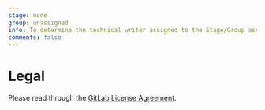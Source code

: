 ```yaml
---
stage: none
group: unassigned
info: To determine the technical writer assigned to the Stage/Group associated with this page, see https://about.gitlab.com/handbook/engineering/ux/technical-writing/#assignments
comments: false
---
```


# Legal

Please read through the [GitLab License Agreement](https://gitlab.com/gitlab-org/gitlab/-/blob/master/CONTRIBUTING.md).
